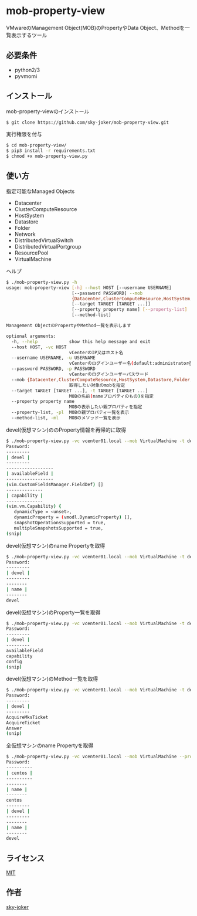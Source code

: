 # mob-property-view

VMwareのManagement Object(MOB)のPropertyやData Object、Methodを一覧表示するツール

## 必要条件

* python2/3
* pyvmomi

## インストール

mob-property-viewのインストール

```bash
$ git clone https://github.com/sky-joker/mob-property-view.git
```

実行権限を付与

```bash
$ cd mob-property-view/
$ pip3 install -r requirements.txt
$ chmod +x mob-property-view.py
```

## 使い方

指定可能なManaged Objects

* Datacenter
* ClusterComputeResource
* HostSystem
* Datastore
* Folder
* Network
* DistributedVirtualSwitch
* DistributedVirtualPortgroup
* ResourcePool
* VirtualMachine

ヘルプ

```bash
$ ./mob-property-view.py -h
usage: mob-property-view [-h] --host HOST [--username USERNAME]
                         [--password PASSWORD] --mob
                         {Datacenter,ClusterComputeResource,HostSystem,Datastore,Folder,Network,ResourcePool,VirtualMachine,DistributedVirtualSwitch,DistributedVirtualPortgroup}
                         [--target TARGET [TARGET ...]]
                         [--property property name] [--property-list]
                         [--method-list]

Management ObjectのPropertyやMethod一覧を表示します

optional arguments:
  -h, --help            show this help message and exit
  --host HOST, -vc HOST
                        vCenterのIP又はホスト名
  --username USERNAME, -u USERNAME
                        vCenterのログインユーザー名(default:administrator@vsphere.local)
  --password PASSWORD, -p PASSWORD
                        vCenterのログインユーザーパスワード
  --mob {Datacenter,ClusterComputeResource,HostSystem,Datastore,Folder,Network,ResourcePool,VirtualMachine,DistributedVirtualSwitch,DistributedVirtualPortgroup}
                        取得したい対象のmobを指定
  --target TARGET [TARGET ...], -t TARGET [TARGET ...]
                        MOBの名前(nameプロパティのもの)を指定
  --property property name
                        MOBの表示したい親プロパティを指定
  --property-list, -pl  MOBの親プロパティ一覧を表示
  --method-list, -ml    MOBのメソッド一覧を表示
```

devel(仮想マシン)ののProperty情報を再帰的に取得

```bash
$ ./mob-property-view.py -vc vcenter01.local --mob VirtualMachine -t devel
Password:
---------
| devel |
---------
------------------
| availableField |
------------------
(vim.CustomFieldsManager.FieldDef) []
--------------
| capability |
--------------
(vim.vm.Capability) {
   dynamicType = <unset>,
   dynamicProperty = (vmodl.DynamicProperty) [],
   snapshotOperationsSupported = true,
   multipleSnapshotsSupported = true,
(snip)
```

devel(仮想マシン)のname Propertyを取得

```bash
$ ./mob-property-view.py -vc vcenter01.local --mob VirtualMachine -t devel --property name
Password:
---------
| devel |
---------
--------
| name |
--------
devel
```

devel(仮想マシン)のProperty一覧を取得

```bash
$ ./mob-property-view.py -vc vcenter01.local --mob VirtualMachine -t devel -pl
Password:
---------
| devel |
---------
availableField
capability
config
(snip)
```

devel(仮想マシン)のMethod一覧を取得

```bash
$ ./mob-property-view.py -vc vcenter01.local --mob VirtualMachine -t devel -ml
Password:
---------
| devel |
---------
AcquireMksTicket
AcquireTicket
Answer
(snip)
```

全仮想マシンのname Propertyを取得

```bash
$ ./mob-property-view.py -vc vcenter01.local --mob VirtualMachine --property name
Password:
----------
| centos |
----------
--------
| name |
--------
centos
---------
| devel |
---------
--------
| name |
--------
devel
```

## ライセンス

[MIT](https://github.com/sky-joker/mob-property-view/blob/master/LICENSE.txt)

## 作者

[sky-joker](https://github.com/sky-joker)
